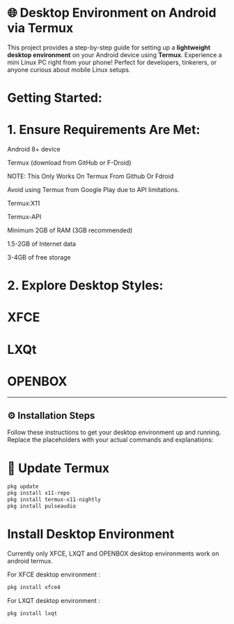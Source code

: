 # 🌐 Desktop Environment on Android via Termux

This project provides a step-by-step guide for setting up a **lightweight desktop environment** on your Android device using **Termux**. Experience a mini Linux PC right from your phone! Perfect for developers, tinkerers, or anyone curious about mobile Linux setups.

# Getting Started:
# 1. Ensure Requirements Are Met:
Android 8+ device

Termux (download from GitHub or F-Droid)

NOTE: This Only Works On Termux From Github Or Fdroid

Avoid using Termux from Google Play due to API limitations.

Termux:X11

Termux-API

Minimum 2GB of RAM (3GB recommended)

1.5-2GB of Internet data

3-4GB of free storage

# 2. Explore Desktop Styles:
# XFCE
# LXQt
# OPENBOX

---

## ⚙️ Installation Steps

Follow these instructions to get your desktop environment up and running. Replace the placeholders with your actual commands and explanations:

# 🔄 Update Termux

```bash
pkg update
pkg install x11-repo
pkg install termux-x11-nightly
pkg install pulseaudio
```

# Install Desktop Environment
Currently only XFCE, LXQT and OPENBOX desktop environments work on android termux.

For XFCE desktop environment :
```bash
pkg install xfce4
```
For LXQT desktop environment :
```bash
pkg install lxqt
```
